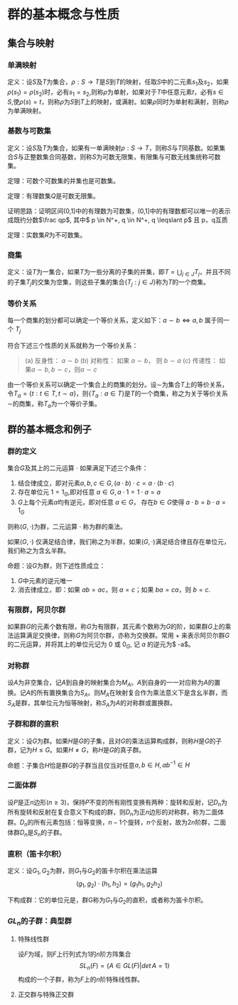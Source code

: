 # 群的基本概念与性质

## 集合与映射

### 单满映射

定义：设$S$及$T$为集合，$\rho:S \to T$是$S$到$T$的映射，任取$S$中的二元素$s_1$及$s_2$，如果$\rho(s_1)=\rho(s_2)$时，必有$s_1=s_2$,则称$\rho$为单射，如果对于$T$中任意元素$t$，必有$s \in S$,使$\rho(s)=t$，则称$\rho$为$S$到$T$上的映射，或满射。如果$\rho$同时为单射和满射，则称$\rho$为单满映射。

### 基数与可数集

定义：设$S$及$T$为集合，如果有一单满映射$\rho:S \to T$，则称$S$与$T$同基数。如果集合$S$与正整数集合同基数，则称$S$为可数无限集，有限集与可数无线集统称可数集。

定理：可数个可数集的并集也是可数集。

定理：有理数集$Q$是可数无限集。

证明思路：证明区间(0,1]中的有理数为可数集，(0,1]中的有理数都可以唯一的表示成既约分数$\frac qp$, 其中$ p \in N^+, q \in N^+, q \leqslant p$ 且 p，q互质

定理：实数集$R$为不可数集。

### 商集

定义：设$T$为一集合，如果$T$为一些分离的子集的并集，即$T=\bigcup_{j \in J}T_j$，并且不同的子集$T_j$的交集为空集，则这些子集的集合$\{T_j: j \in J\}$称为$T$的一个商集。

### 等价关系

每一个商集的划分都可以确定一个等价关系，定义如下：$a \sim b \iff a, b$ 属于同一个 $T_j$

符合下述三个性质的关系就称为一个等价关系：

> (a) 反身性：	$a \sim b$
> (b) 对称性：	如果 $a \sim b$， 则 $b \sim a$
> (c) 传递性：	如果$a \sim b, b \sim c$，则$a \sim c$

由一个等价关系可以确定一个集合上的商集的划分。设$\sim$为集合$T$上的等价关系，令$T_a = \{t: t \in T, t \sim a\}$，则$\{T_a: a \in T\}$是$T$的一个商集，称之为关于等价关系$\sim$的商集，称$T_a$为一个等价子集。

## 群的基本概念和例子

### 群的定义

集合$G$及其上的二元运算 $\cdot$ 如果满足下述三个条件：

1. 结合律成立，即对元素$a,b,c \in G, (a \cdot b ) \cdot c = a \cdot (b \cdot c)$
2. 存在单位元 $1 = 1_G$,即对任意 $a \in G, a \cdot 1 = 1 \cdot a = a$
3. $G$上每个元素$a$均有逆元，即对任意 $a \in G$， 存在$b \in G$使得 $a \cdot b = b \cdot a = 1_G$

则称$(G, \cdot)$为群，二元运算 $\cdot$ 称为群的乘法。

如果$(G, \cdot)$ 仅满足结合律，我们称之为半群，如果$(G, \cdot)$满足结合律且存在单位元，我们称之为含幺半群。

命题：设$G$为群，则下述性质成立：

1. $G$中元素的逆元唯一
2. 消去律成立，即：如果 $ab = ac$，则 $a = c$；如果 $ba = ca$，则 $b = c$.

### 有限群，阿贝尔群

如果群$G$的元素个数有限，称$G$为有限群，其元素个数称为$G$的阶，如果群$G$上的乘法运算满足交换律，则称$G$为阿贝尔群，亦称为交换群。常用 $+$ 来表示阿贝尔群$G$的二元运算，并将其上的单位元记为 $0$ 或 $0_G$, 记 $a$ 的逆元为$ -a$。

### 对称群

设$A$为非空集合，记$A$到自身的映射集合为$M_A$。$A$到自身的一一对应称为$A$的置换。记$A$的所有置换集合为$S_A$。则$M_A$在映射复合作为乘法意义下是含幺半群，而$S_A$是群，其单位元为恒等映射，称$S_A$为$A$的对称群或置换群。

### 子群和群的直积

定义：设$G$为群。如果$H$是$G$的子集，且对$G$的乘法运算构成群，则称$H$是$G$的子群，记为$H\le G$。如果$H\not=G$，称$H$是$G$的真子群。

命题：子集合$H$恰是群$G$的子群当且仅当对任意$a,b\in H,ab^{-1}\in H$

### 二面体群

设$P$是正$n$边形$(n\ge3)$，保持$P$不变的所有刚性变换有两种：旋转和反射，记$D_n$为所有旋转和反射在复合意义下构成的群，则$D_n$为正$n$边形的对称群，称为二面体群。$D_n$的所有元素包括：恒等变换，$n-1$个旋转，$n$个反射，故为$2n$阶群，二面体群$D_n$是$S_n$的子群。

### 直积（笛卡尔积）

定义：设$G_1,G_2$为群，则$G_1$与$G_2$的笛卡尔积在乘法运算
$$
(g_1,g_2)\cdot(h_1,h_2)=(g_1h_1,g_2h_2)
$$


下构成群：它的单位元是，群G称为$G_1$与$G_2$的直积，或者称为笛卡尔积。

### $GL_n$的子群：典型群

1. 特殊线性群

   设$F$为域，则$F$上行列式为1的$n$阶方阵集合
   $$
   SL_n(F)=\lbrace A \in GL(F)|det\,A=1 \rbrace
   $$
   构成的一个子群，称为$F$上的$n$阶特殊线性群。

2. 正交群与特殊正交群

